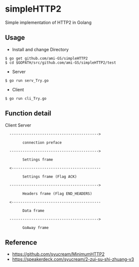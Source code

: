 simpleHTTP2
===========

Simple implementation of HTTP2 in Golang

## Usage

* Install and change Directory
```
$ go get github.com/ami-GS/simpleHTTP2
$ cd $GOPATH/src/github.com/ami-GS/simpleHTTP2/test
```

* Server
```
$ go run serv_Try.go
```

* Client
```
$ go run cli_Try.go
```


## Function detail

Client                                                         Server

      ----------------------------------------->

            connection preface

      ----------------------------------------->

            Settings frame

      <-----------------------------------------

            Settings frame (Flag ACK)

      ----------------------------------------->

            Headers frame (Flag END_HEADERS)

      <-----------------------------------------

            Data frame

      ----------------------------------------->

            GoAway frame


## Reference
* https://github.com/syucream/MinimumHTTP2
* https://speakerdeck.com/syucream/2-zui-su-shi-zhuang-v3